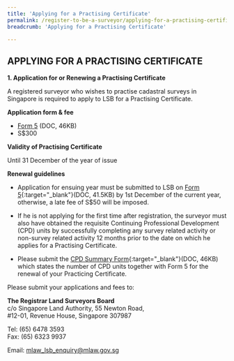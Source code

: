 ```yaml
---
title: 'Applying for a Practising Certificate'
permalink: /register-to-be-a-surveyor/applying-for-a-practising-certificate/
breadcrumb: 'Applying for a Practising Certificate'

---
```



## APPLYING FOR A PRACTISING CERTIFICATE

**1. Application for or Renewing a Practising Certificate** 

A registered surveyor who wishes to practise cadastral surveys in Singapore is required to apply to LSB for a Practising Certificate.

**Application form & fee**

* [Form 5](/files/linkclick5d0c.doc) (DOC, 46KB)
* S$300

**Validity of Practising Certificate** 

Until 31 December of the year of issue

**Renewal guidelines** 

* Application for ensuing year must be submitted to LSB on [Form 5](/files/linkclick5d0c.doc){:target="_blank"}(DOC, 41.5KB) by 1st December of the current year, otherwise, a late fee of S$50 will be imposed.

* If he is not applying for the first time after registration, the surveyor must also have obtained the requisite Continuing Professional Development (CPD) units by successfully completing any survey related activity or non-survey related activity 12 months prior to the date on which he applies for a Practising Certificate.

* Please submit the [CPD Summary Form](/files/linkclick895a.doc){:target="_blank"}(DOC, 46KB) which states the number of CPD units together with Form 5 for the renewal of your Practicing Certificate.

Please submit your applications and fees to:

**The Registrar Land Surveyors Board**<br>
c/o Singapore Land Authority, 55 Newton Road,<br>
#12-01, Revenue House, Singapore 307987

Tel: (65) 6478 3593<br>
Fax: (65) 6323 9937

Email: <mlaw_lsb_enquiry@mlaw.gov.sg>
